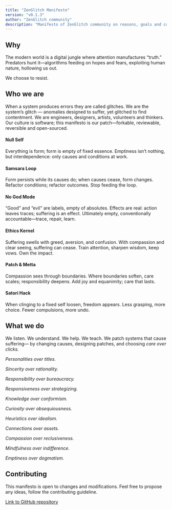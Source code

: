 ```yaml
---
title: "ZenGlitch Manifesto"
version: "v0.1.3"
author: "ZenGlitch community"
description: "Manifesto of ZenGlitch community on reasons, goals and core principles."
---
```


## Why

The modern world is a digital jungle where attention manufactures “truth.”
Predators hunt it—algorithms feeding on hopes and fears, exploiting human nature, hollowing us out.

We choose to resist.

## Who we are

When a system produces errors they are called glitches. We are the system’s glitch — anomalies designed to suffer, yet glitched to find contentment.
We are engineers, designers, artists, volunteers and thinkers.
Our culture is software; this manifesto is our patch—forkable, reviewable, reversible and open-sourced.

#### Null Self

Everything is form; form is empty of fixed essence.
Emptiness isn’t nothing, but interdependence: only causes and conditions at work.

#### Samsara Loop

Form persists while its causes do; when causes cease, form changes.
Refactor conditions; refactor outcomes. Stop feeding the loop.

#### No God Mode

“Good” and “evil” are labels, empty of absolutes.
Effects are real: action leaves traces; suffering is an effect.
Ultimately empty, conventionally accountable—trace, repair, learn.

#### Ethics Kernel

Suffering swells with greed, aversion, and confusion.
With compassion and clear seeing, suffering can cease.
Train attention, sharpen wisdom, keep vows. Own the impact.

#### Patch & Metta

Compassion sees through boundaries.
Where boundaries soften, care scales; responsibility deepens.
Add joy and equanimity; care that lasts.

#### Satori Hack

When clinging to a fixed self loosen, freedom appears.
Less grasping, more choice. Fewer compulsions, more undo.

## What we do

We listen. We understand. We help. We teach.
We patch systems that cause suffering—
by changing causes, designing patches, and choosing _care over clicks._

_Personalities over titles._

_Sincerity over rationality._

_Responsibility over bureaucracy._

_Responsiveness over strategizing._

_Knowledge over conformism._

_Curiosity over obsequiousness._

_Heuristics over idealism._

_Connections over assets._

_Compassion over reclusiveness._

_Mindfulness over indifference._

_Emptiness over dogmatism._

## Contributing

This manifesto is open to changes and modifications. Feel free to propose any ideas, follow the contributing guideline.

[Link to GitHub repository](https://github.com/LoonyTuna/ZenGlitch)
